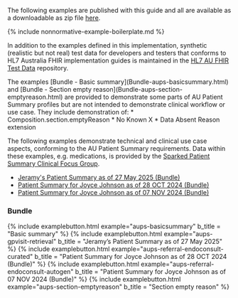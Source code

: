 The following examples are published with this guide and all are available as a downloadable as zip file [here](downloads.html#examples).

{% include nonnormative-example-boilerplate.md %}

In addition to the examples defined in this implementation, synthetic (realistic but not real) test data for developers and testers that conforms to HL7 Australia FHIR implementation guides is maintained in the [HL7 AU FHIR Test Data](https://github.com/hl7au/au-fhir-test-data) repository. 

<!-- ================================================ -->
<!--  use this line to include an autogenerated list of all examples from the remove it if you would like to hand generate it -->

<div class="stu-note" markdown="1">
The examples [Bundle - Basic summary](Bundle-aups-basicsummary.html) and [Bundle - Section empty reason](Bundle-aups-section-emptyreason.html) are provided to demonstrate some parts of AU Patient Summary profiles but are not intended to demonstrate clinical workflow or use case. They include demonstration of:
* Composition.section.emptyReason
* No Known X
* Data Absent Reason extension

The following examples demonstrate technical and clinical use case aspects, conforming to the AU Patient Summary requirements. Data within these examples, e.g. medications, is provided by the [Sparked Patient Summary Clinical Focus Group](https://sparked.csiro.au/index.php/design-groups/).
* [Jeramy's Patient Summary as of 27 May 2025 (Bundle)](Bundle-aups-gpvisit-retrieval.html)
* [Patient Summary for Joyce Johnson as of 28 OCT 2024 (Bundle)](Bundle-aups-referral-endoconsult-curated.html)
* [Patient Summary for Joyce Johnson as of 07 NOV 2024 (Bundle)](Bundle-aups-referral-endoconsult-autogen.html)

</div><!-- stu-note -->

### Bundle

{% include examplebutton.html example="aups-basicsummary" b_title = "Basic summary" %}
{% include examplebutton.html example="aups-gpvisit-retrieval" b_title = "Jeramy’s Patient Summary as of 27 May 2025" %}
{% include examplebutton.html example="aups-referral-endoconsult-curated" b_title = "Patient Summary for Joyce Johnson as of 28 OCT 2024 (Bundle)" %}
{% include examplebutton.html example="aups-referral-endoconsult-autogen" b_title = "Patient Summary for Joyce Johnson as of 07 NOV 2024 (Bundle)" %}
{% include examplebutton.html example="aups-section-emptyreason" b_title = "Section empty reason" %}